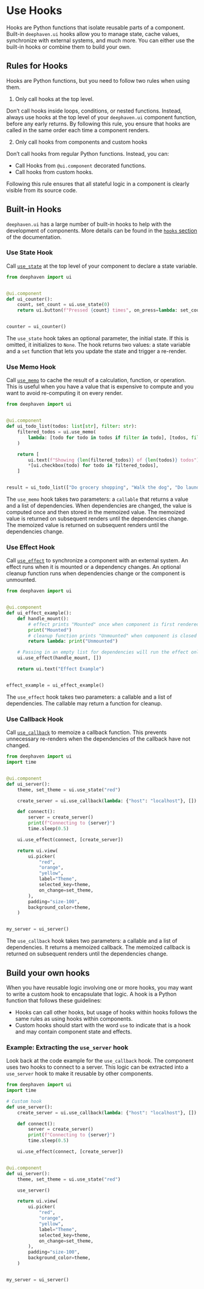 # Use Hooks

Hooks are Python functions that isolate reusable parts of a component. Built-in `deephaven.ui` hooks allow you to manage state, cache values, synchronize with external systems, and much more. You can either use the built-in hooks or combine them to build your own.

## Rules for Hooks

Hooks are Python functions, but you need to follow two rules when using them.

1. Only call hooks at the top level.

Don’t call hooks inside loops, conditions, or nested functions. Instead, always use hooks at the top level of your `deephaven.ui` component function, before any early returns. By following this rule, you ensure that hooks are called in the same order each time a component renders.

2. Only call hooks from components and custom hooks

Don’t call hooks from regular Python functions. Instead, you can:

- Call Hooks from `@ui.component` decorated functions.
- Call hooks from custom hooks.

Following this rule ensures that all stateful logic in a component is clearly visible from its source code.

## Built-in Hooks

`deephaven.ui` has a large number of built-in hooks to help with the development of components. More details can be found in the [`hooks` section](../hooks/overview.md) of the documentation.

### Use State Hook

Call [`use_state`](../hooks/use_state.md) at the top level of your component to declare a state variable.

```python
from deephaven import ui


@ui.component
def ui_counter():
    count, set_count = ui.use_state(0)
    return ui.button(f"Pressed {count} times", on_press=lambda: set_count(count + 1))


counter = ui_counter()
```

The `use_state` hook takes an optional parameter, the initial state. If this is omitted, it initializes to `None`. The hook returns two values: a state variable and a `set` function that lets you update the state and trigger a re-render.

### Use Memo Hook

Call [`use_memo`](../hooks/use_memo.md) to cache the result of a calculation, function, or operation. This is useful when you have a value that is expensive to compute and you want to avoid re-computing it on every render.

```python
from deephaven import ui


@ui.component
def ui_todo_list(todos: list[str], filter: str):
    filtered_todos = ui.use_memo(
        lambda: [todo for todo in todos if filter in todo], [todos, filter]
    )

    return [
        ui.text(f"Showing {len(filtered_todos)} of {len(todos)} todos"),
        *[ui.checkbox(todo) for todo in filtered_todos],
    ]


result = ui_todo_list(["Do grocery shopping", "Walk the dog", "Do laundry"], "Do")
```

The `use_memo` hook takes two parameters: a `callable` that returns a value and a list of dependencies. When dependencies are changed, the value is computed once and then stored in the memoized value. The memoized value is returned on subsequent renders until the dependencies change. The memoized value is returned on subsequent renders until the dependencies change.

### Use Effect Hook

Call [`use_effect`](../hooks/use_effect.md) to synchronize a component with an external system. An effect runs when it is mounted or a dependency changes. An optional cleanup function runs when dependencies change or the component is unmounted.

```python
from deephaven import ui


@ui.component
def ui_effect_example():
    def handle_mount():
        # effect prints "Mounted" once when component is first rendered
        print("Mounted")
        # cleanup function prints "Unmounted" when component is closed
        return lambda: print("Unmounted")

    # Passing in an empty list for dependencies will run the effect only once when the component is mounted, and cleanup when the component is unmounted
    ui.use_effect(handle_mount, [])

    return ui.text("Effect Example")


effect_example = ui_effect_example()
```

The `use_effect` hook takes two parameters: a callable and a list of dependencies. The callable may return a function for cleanup.

### Use Callback Hook

Call [`use_callback`](../hooks/use_callback.md) to memoize a callback function. This prevents unnecessary re-renders when the dependencies of the callback have not changed.

```python
from deephaven import ui
import time


@ui.component
def ui_server():
    theme, set_theme = ui.use_state("red")

    create_server = ui.use_callback(lambda: {"host": "localhost"}, [])

    def connect():
        server = create_server()
        print(f"Connecting to {server}")
        time.sleep(0.5)

    ui.use_effect(connect, [create_server])

    return ui.view(
        ui.picker(
            "red",
            "orange",
            "yellow",
            label="Theme",
            selected_key=theme,
            on_change=set_theme,
        ),
        padding="size-100",
        background_color=theme,
    )


my_server = ui_server()
```

The `use_callback` hook takes two parameters: a callable and a list of dependencies. It returns a memoized callback. The memoized callback is returned on subsequent renders until the dependencies change.

## Build your own hooks

When you have reusable logic involving one or more hooks, you may want to write a custom hook to encapsulate that logic. A hook is a Python function that follows these guidelines:

- Hooks can call other hooks, but usage of hooks within hooks follows the same rules as using hooks within components.
- Custom hooks should start with the word `use` to indicate that is a hook and may contain component state and effects.

### Example: Extracting the `use_server` hook

Look back at the code example for the `use_callback` hook. The component uses two hooks to connect to a server. This logic can be extracted into a `use_server` hook to make it reusable by other components.

```python
from deephaven import ui
import time

# Custom hook
def use_server():
    create_server = ui.use_callback(lambda: {"host": "localhost"}, [])

    def connect():
        server = create_server()
        print(f"Connecting to {server}")
        time.sleep(0.5)

    ui.use_effect(connect, [create_server])


@ui.component
def ui_server():
    theme, set_theme = ui.use_state("red")

    use_server()

    return ui.view(
        ui.picker(
            "red",
            "orange",
            "yellow",
            label="Theme",
            selected_key=theme,
            on_change=set_theme,
        ),
        padding="size-100",
        background_color=theme,
    )


my_server = ui_server()
```
